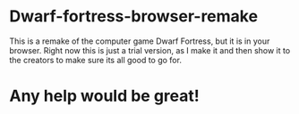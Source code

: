 # Dwarf-fortress-browser-remake
This is a remake of the computer game Dwarf Fortress, but it is in your browser.
Right now this is just a trial version, as I make it and then show it to the creators to make sure its all good to go for.

# Any help would be great!
